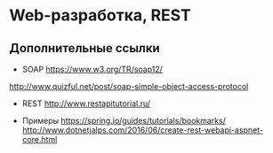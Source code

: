 # Web-разработка, REST

## Дополнительные ссылки

- SOAP
https://www.w3.org/TR/soap12/

http://www.quizful.net/post/soap-simple-object-access-protocol

- REST
http://www.restapitutorial.ru/

- Примеры
https://spring.io/guides/tutorials/bookmarks/
http://www.dotnetjalps.com/2016/06/create-rest-webapi-aspnet-core.html

